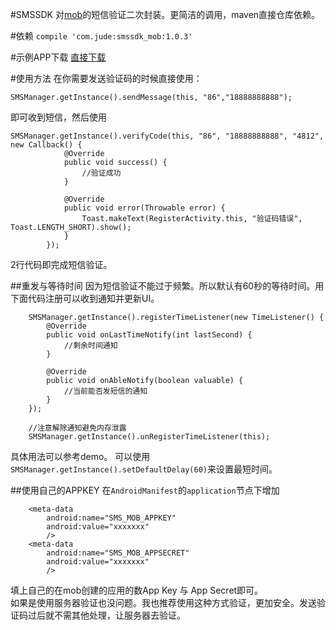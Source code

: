 #SMSSDK
对[mob](http://www.mob.com/#/)的短信验证二次封装。更简洁的调用，maven直接仓库依赖。

#依赖
`compile 'com.jude:smssdk_mob:1.0.3'`

#示例APP下载
[直接下载](http://7xn7nj.com2.z0.glb.qiniucdn.com/smssdk.apk)

#使用方法
在你需要发送验证码的时候直接使用：

    SMSManager.getInstance().sendMessage(this, "86","18888888888");
    
即可收到短信，然后使用

    SMSManager.getInstance().verifyCode(this, "86", "18888888888", "4812", new Callback() {
                @Override
                public void success() {
                    //验证成功
                }
                
                @Override
                public void error(Throwable error) {
                    Toast.makeText(RegisterActivity.this, "验证码错误", Toast.LENGTH_SHORT).show();
                }
            });
            
2行代码即完成短信验证。

##重发与等待时间
因为短信验证不能过于频繁。所以默认有60秒的等待时间。用下面代码注册可以收到通知并更新UI。

        SMSManager.getInstance().registerTimeListener(new TimeListener() {
            @Override
            public void onLastTimeNotify(int lastSecond) {
                //剩余时间通知
            }

            @Override
            public void onAbleNotify(boolean valuable) {
                //当前能否发短信的通知
            }
        });
        
        //注意解除通知避免内存泄露
        SMSManager.getInstance().unRegisterTimeListener(this);

具体用法可以参考demo。
可以使用 `SMSManager.getInstance().setDefaultDelay(60)`来设置最短时间。

##使用自己的APPKEY
在`AndroidManifest`的`application`节点下增加

        <meta-data
            android:name="SMS_MOB_APPKEY"
            android:value="xxxxxxx"
            />
        <meta-data
            android:name="SMS_MOB_APPSECRET"
            android:value="xxxxxxx"
            />
            
填上自己的在mob创建的应用的数App Key 与 App Secret即可。  
如果是使用服务器验证也没问题。我也推荐使用这种方式验证，更加安全。发送验证码过后就不需其他处理，让服务器去验证。

